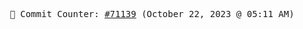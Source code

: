 <p align="center">
    <samp>
        📮 Commit Counter: <a href="https://github.com/Javascript-void0/Javascript-void0/commits/main">#71139</a> (October 22, 2023 @ 05:11 AM)
    </samp>
</p>